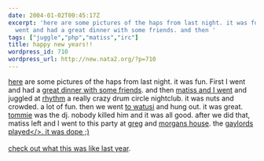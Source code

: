 ```yaml
---
date: 2004-01-02T00:45:17Z
excerpt: 'here are some pictures of the haps from last night. it was fun. First I
  went and had a great dinner with some friends. and then '
tags: ["juggle","php","matiss","irc"]
title: happy new years!!
wordpress_id: 710
wordpress_url: http://new.nata2.org/?p=710
---
```


<a href="http://nata2.info/?path=pictures%2Fevents%2Fnew_years_2004">here</a> are some pictures of the haps from last night. it was fun. First I went and had a <a href="http://nata2.info/?path=pictures%2Fevents%2Fnew_years_2004&amp;img=new%20years%20008.jpg">great dinner with some friends</a>. and then <a href="http://nata2.info/?path=pictures%2Fevents%2Fnew_years_2004&amp;img=new%20years%20010.jpg">matiss and I went</a> and juggled at <a href="http://www.drumallnight.com/">rhythm</a> a really crazy drum circle nightclub. it was nuts and crowded. a lot of fun. then we went <a href="http://nata2.info/?path=pictures%2Fevents%2Fnew_years_2004&amp;img=new%20years%20013.jpg">to watusi</a> and hung out. it was great. <a href="http://nata2.info/?path=pictures%2Fevents%2Fnew_years_2004&amp;img=new%20years%20027.jpg">tommie</a> was the dj. nobody killed him and it was all good. after we did that, matiss left and I went to this party at <a href="http://nata2.info/?path=pictures%2Fevents%2Fnew_years_2004&amp;img=new%20years%20046.jpg">greg</a> and <a href="http://nata2.info/?path=pictures%2Fevents%2Fnew_years_2004&amp;img=new%20years%20041.jpg">morgans house</a>. the <a href="http://nata2.info/?path=pictures%2Fevents%2Fnew_years_2004&amp;img=new%20years%20042.jpg">gaylords played</>. it was dope ;)<br/><br/>check out what this was like <a href="http://www.nata2.org/archive.php?archive_id=15#424">last year</a>.
